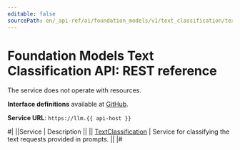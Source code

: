 ```yaml
---
editable: false
sourcePath: en/_api-ref/ai/foundation_models/v1/text_classification/text-classification/api-ref/index.md
---
```


# Foundation Models Text Classification API: REST reference

The service does not operate with resources.

**Interface definitions** available at [GitHub](https://github.com/yandex-cloud/cloudapi/tree/master/yandex/cloud/ai/foundation_models/v1/text_classification).

**Service URL**: `https://llm.{{ api-host }}`

#|
||Service | Description ||
|| [TextClassification](TextClassification/index.md) | Service for classifying the text requests provided in prompts. ||
|#